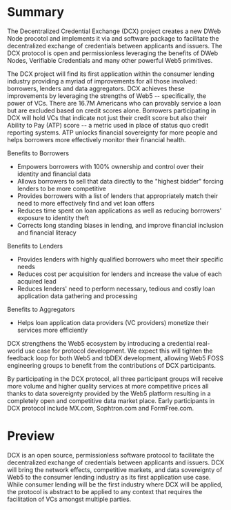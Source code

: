 # Summary

The Decentralized Credential Exchange (DCX) project creates a new DWeb Node procotol and implements it via and software package to facilitate the decentralized exchange of credentials between applicants and issuers. The DCX protocol is open and permissionless leveraging the benefits of DWeb Nodes, Verifiable Credentials and many other powerful Web5 primitives.

The DCX project will find its first application within the consumer lending industry providing a myriad of improvements for all those involved: borrowers, lenders and data aggregators. DCX achieves these improvements by leveraging the strengths of Web5 -- specifically, the power of VCs. There are 16.7M Americans who can provably service a loan but are excluded based on credit scores alone. Borrowers participating in DCX will hold VCs that indicate not just their credit score but also their Ability to Pay (ATP) score -- a metric used in place of status quo credit reporting systems. ATP unlocks financial sovereignty for more people and helps borrowers more effectively monitor their financial health.

Benefits to Borrowers
- Empowers borrowers with 100% ownership and control over their identity and financial data
- Allows borrowers to sell that data directly to the "highest bidder" forcing lenders to be more competitive
- Provides borrowers with a list of lenders that appropriately match their need to more effectively find and vet loan offers
- Reduces time spent on loan applications as well as reducing borrowers' exposure to identity theft
- Corrects long standing biases in lending, and improve financial inclusion and financial literacy

Benefits to Lenders
- Provides lenders with highly qualified borrowers who meet their specific needs
- Reduces cost per acquisition for lenders and increase the value of each acquired lead
- Reduces lenders' need to perform necessary, tedious and costly loan application data gathering and processing

Benefits to Aggregators
- Helps loan application data providers (VC providers) monetize their services more efficiently

DCX strengthens the Web5 ecosystem by introducing a credential real-world use case for protocol development. We expect this will tighten the feedback loop for both Web5 and tbDEX development, allowing Web5 FOSS engineering groups to benefit from the contributions of DCX participants.    
    
By participating in the DCX protocol, all three participant groups will receive more volume and higher quality services at more competitive prices all thanks to data sovereignty provided by the Web5 platform resulting in a completely open and competitive data market place. Early participants in DCX protocol include MX.com, Sophtron.com and FormFree.com.

# Preview

DCX is an open source, permissionless software protocol to facilitate the decentralized exchange of credentials between applicants and issuers. DCX will bring the network effects, competitive markets, and data sovereignty of Web5 to the consumer lending industry as its first application use case. While consumer lending will be the first industry where DCX will be applied, the protocol is abstract to be applied to any context that requires the facilitation of VCs amongst multiple parties.
